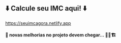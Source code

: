 ## ⬇️ Calcule seu **IMC** aqui! ⬇️

https://seuimcagora.netlify.app  

#### 📅 novas melhorias no projeto devem chegar... 👷‍♂️🏗️

